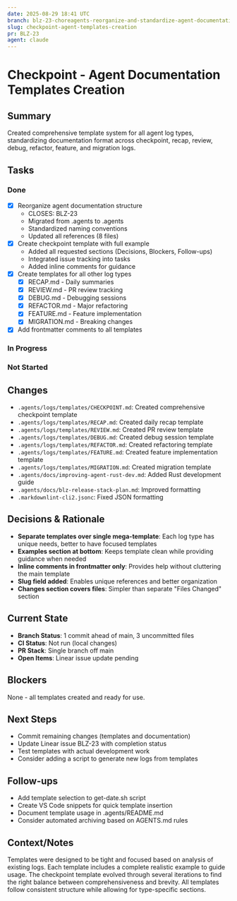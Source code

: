 ```yaml
---
date: 2025-08-29 18:41 UTC
branch: blz-23-choreagents-reorganize-and-standardize-agent-documentation-v1
slug: checkpoint-agent-templates-creation
pr: BLZ-23
agent: claude
---
```


# Checkpoint - Agent Documentation Templates Creation

## Summary

Created comprehensive template system for all agent log types, standardizing documentation format across checkpoint, recap, review, debug, refactor, feature, and migration logs.

## Tasks

### Done

- [x] Reorganize agent documentation structure
  - CLOSES: BLZ-23
  - Migrated from .agents to .agents
  - Standardized naming conventions
  - Updated all references (8 files)
- [x] Create checkpoint template with full example
  - Added all requested sections (Decisions, Blockers, Follow-ups)
  - Integrated issue tracking into tasks
  - Added inline comments for guidance
- [x] Create templates for all other log types
  - [x] RECAP.md - Daily summaries
  - [x] REVIEW.md - PR review tracking
  - [x] DEBUG.md - Debugging sessions
  - [x] REFACTOR.md - Major refactoring
  - [x] FEATURE.md - Feature implementation
  - [x] MIGRATION.md - Breaking changes
- [x] Add frontmatter comments to all templates

### In Progress

### Not Started

## Changes

- `.agents/logs/templates/CHECKPOINT.md`: Created comprehensive checkpoint template
- `.agents/logs/templates/RECAP.md`: Created daily recap template
- `.agents/logs/templates/REVIEW.md`: Created PR review template
- `.agents/logs/templates/DEBUG.md`: Created debug session template
- `.agents/logs/templates/REFACTOR.md`: Created refactoring template
- `.agents/logs/templates/FEATURE.md`: Created feature implementation template
- `.agents/logs/templates/MIGRATION.md`: Created migration template
- `.agents/docs/improving-agent-rust-dev.md`: Added Rust development guide
- `.agents/docs/blz-release-stack-plan.md`: Improved formatting
- `.markdownlint-cli2.jsonc`: Fixed JSON formatting

## Decisions & Rationale

- **Separate templates over single mega-template**: Each log type has unique needs, better to have focused templates
- **Examples section at bottom**: Keeps template clean while providing guidance when needed
- **Inline comments in frontmatter only**: Provides help without cluttering the main template
- **Slug field added**: Enables unique references and better organization
- **Changes section covers files**: Simpler than separate "Files Changed" section

## Current State

- **Branch Status**: 1 commit ahead of main, 3 uncommitted files
- **CI Status**: Not run (local changes)
- **PR Stack**: Single branch off main
- **Open Items**: Linear issue update pending

## Blockers

None - all templates created and ready for use.

## Next Steps

- Commit remaining changes (templates and documentation)
- Update Linear issue BLZ-23 with completion status
- Test templates with actual development work
- Consider adding a script to generate new logs from templates

## Follow-ups

- Add template selection to get-date.sh script
- Create VS Code snippets for quick template insertion
- Document template usage in .agents/README.md
- Consider automated archiving based on AGENTS.md rules

## Context/Notes

Templates were designed to be tight and focused based on analysis of existing logs. Each template includes a complete realistic example to guide usage. The checkpoint template evolved through several iterations to find the right balance between comprehensiveness and brevity. All templates follow consistent structure while allowing for type-specific sections.
